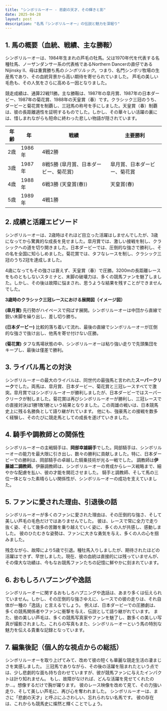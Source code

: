 ```yaml
---
title: "シンボリルーオー - 悲劇の天才、その輝きと影"
date: 2025-04-28
layout: post
description: "名馬『シンボリルーオー』の伝説と魅力を深堀り"
---
```


## 1. 馬の概要（血統、戦績、主な勝鞍）

シンボリルーオーは、1984年生まれの芦毛の牡馬。父は1970年代を代表する名種牡馬、ノーザンダンサー系の代表格であるNorthern Dancerの直仔であるNijinsky II、母は重賞勝ち馬の*シンボリルック*。つまり、名門シンボリ牧場の生産馬であり、その血統背景から高い期待を寄せられていました。  芦毛の美しい毛色も、その人気をさらに高める一因となりました。

競走成績は、通算22戦11勝。主な勝鞍は、1987年の皐月賞、1987年の日本ダービー、1987年の菊花賞、1988年の天皇賞（春）です。クラシック三冠のうち、ダービーと菊花賞を制覇し、三冠馬の称号を手にしました。天皇賞（春）制覇は、彼の長距離適性を証明するものでした。しかし、その華々しい活躍の裏には、惜しまれながらも短命に終わった悲しい物語が隠されています。  

| 年齢 | 年 | 戦績 | 主要勝利 |
|---|---|---|---|
| 2歳 | 1986年 | 4戦2勝 |  |
| 3歳 | 1987年 | 8戦5勝 (皐月賞、日本ダービー、菊花賞) | 皐月賞、日本ダービー、菊花賞 |
| 4歳 | 1988年 | 6戦3勝 (天皇賞(春)) | 天皇賞(春) |
| 5歳 | 1989年 | 4戦1勝 |  |


## 2. 成績と活躍エピソード

シンボリルーオーは、2歳時はそれほど目立った活躍はしませんでしたが、3歳になってから驚異的な成長を見せました。皐月賞では、激しい接戦を制し、クラシックへの道を切り開きました。日本ダービーでは、圧倒的な強さで勝利し、その名を全国に知らしめました。菊花賞では、タフなレースを制し、クラシック三冠のうち2冠を達成しました。

4歳になってもその強さは衰えず、天皇賞（春）で圧勝。3200mの長距離レースをものともしないスタミナと、末脚の破壊力は、多くの競馬ファンを魅了しました。しかし、その後は故障に悩まされ、思うような結果を残すことができませんでした。


**3歳時のクラシック三冠レースにおける展開図（イメージ図）**

**(皐月賞)**  先行勢がハイペースで飛ばす展開。シンボリルーオーは中団から直線で鋭い末脚を繰り出し、差し切り勝ち。

**(日本ダービー)**  比較的落ち着いて流れ、最後の直線でシンボリルーオーが圧倒的な強さで抜け出し、他馬を寄せ付けない圧勝。

**(菊花賞)**  タフな馬場状態の中、シンボリルーオーは粘り強い走りで先頭集団をキープし、最後は僅差で勝利。


## 3. ライバル馬との対決

シンボリルーオーの最大のライバルは、同世代の最強馬と言われた**スーパークリーク**でした。両馬は、皐月賞、日本ダービー、菊花賞と三冠レースすべてで激突。皐月賞ではシンボリルーオーが勝利しましたが、日本ダービーではスーパークリークが制しました。菊花賞は再びシンボリルーオーが勝利し、三冠レースでの直接対決は1勝1敗1勝という結果となりました。この両雄の戦いは、日本競馬史上に残る名勝負として語り継がれています。  他にも、強豪馬との接戦を数多く経験し、そのたびに競走馬としての成長を遂げていきました。


## 4. 騎手や調教師との関係性

シンボリルーオーの主戦騎手は、**岡部幸雄騎手**でした。岡部騎手は、シンボリルーオーの能力を最大限に引き出し、数々の勝利に貢献しました。特に、日本ダービーでの勝利は、岡部騎手の卓越した騎乗技術が光る一戦でした。  調教師は**伊藤雄二調教師**。伊藤調教師は、シンボリルーオーの育成からレース戦略まで、細やかな配慮を払い、彼の才能を開花させました。  騎手と調教師、そして馬の三位一体となった素晴らしい関係性が、シンボリルーオーの成功を支えていました。


## 5. ファンに愛された理由、引退後の話

シンボリルーオーが多くのファンに愛された理由は、その圧倒的な強さ、そして美しい芦毛の毛色だけではありませんでした。  彼は、レースで常に全力で走り抜く姿、そして幾多の苦難を乗り越えていく姿に、多くの人が共感し、感動しました。  彼のひたむきな姿勢は、ファンに大きな勇気を与え、多くの人の心を掴みました。

残念ながら、故障により5歳で引退。種牡馬入りしましたが、期待されたほどの活躍はできず、早世しました。現在、彼の血統は直接的には残っていませんが、その偉大な功績は、今もなお競馬ファンたちの記憶に鮮やかに刻まれています。


## 6. おもしろハプニングや逸話

シンボリルーオーに関するおもしろハプニングや逸話は、あまり多くは伝えられていません。しかし、その圧倒的な強さゆえに、レースでの彼の走りは、それ自体が一種の「逸話」と言えるでしょう。  例えば、日本ダービーでの圧勝劇は、多くの競馬関係者やファンに衝撃を与え、伝説として語り継がれています。  また、彼の美しい芦毛は、多くの競馬写真家やファンを魅了し、数多くの美しい写真が撮影されました。これらの写真もまた、シンボリルーオーという馬の特別な魅力を伝える貴重な記録となっています。


## 7. 編集後記（個人的な視点からの総括）

シンボリルーオーを取り上げてみて、改めて彼の短くも華麗な競走生活の凄まじさを実感しました。  三冠馬でありながら、その後の活躍を阻まれたという点では、少し悲劇的な面も持ち合わせていますが、彼が競馬ファンに与えたインパクトは計り知れません。  もし、故障がなければ、どんな活躍を見せてくれたのか…。想像するだけで胸が躍ります。  彼のレース映像を改めて見て、その力強い走り、そして美しい芦毛に、再び心を奪われました。  シンボリルーオーは、まさに「悲劇の天才」と呼ぶにふさわしい、忘れられない名馬です。  彼の存在は、これからも競馬史に燦然と輝くことでしょう。
